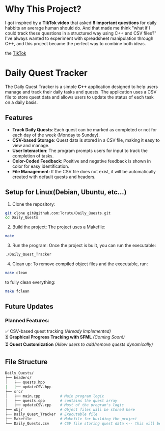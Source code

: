 # Why This Project?

I got inspired by a **TikTok video** that asked **8 important questions** for daily habbits an average human should do. And that made me think "what if I could track these questions in a structured way using C++ and CSV files?" I've always wanted to experiment with spreadsheet manipulation through C++, and this project became the perfect way to combine both ideas.

the [TikTok](https://vt.tiktok.com/ZSMYTvsBF/)

# Daily Quest Tracker
The Daily Quest Tracker is a simple **C++** application designed to help users manage and track their daily tasks and quests. The application uses a CSV file to store quest data and allows users to update the status of each task on a daily basis.

## Features
- **Track Daily Quests**: Each quest can be marked as completed or not for each day of the week (Monday to Sunday).
- **CSV-based Storage**: Quest data is stored in a CSV file, making it easy to view and manage.
- **User Interaction**: The program prompts users for input to track the completion of tasks.
- **Color-Coded Feedback**: Positive and negative feedback is shown in color for easy identification.
- **File Management**: If the CSV file does not exist, it will be automatically created with default quests and headers.

## Setup for Linux(Debian, Ubuntu, etc...)

1. Clone the repository:
```bash
git clone git@github.com:Torutu/Daily_Quests.git
cd Daily_Quests
```
2. Build the project: The project uses a Makefile:
```bash
make
```
3. Run the program: Once the project is built, you can run the executable:
```bash
./Daily_Quest_Tracker
```
4. Clean up: To remove compiled object files and the executable, run:
```bash
make clean
```
to fully clean everything:
```bash
make fclean
```

## Future Updates
### Planned Features:
✅ CSV-based quest tracking *(Already Implemented)*  
⏳ **Graphical Progress Tracking with SFML** *(Coming Soon!)*  
⏳ **Quest Customization** *(Allow users to add/remove quests dynamically)*  

## File Structure

```bash
Daily_Quests/
├── headers/
│   ├── quests.hpp
|   |── updateCSV.hpp
├── src/
│   ├── main.cpp         # Main program logic
│   ├── quests.cpp       # contains the quest array
│   ├── updateCSV.cpp    # Most of the program's logic
├── obj/                 # Object files will be stored here
├── Daily_Quest_Tracker  # Executable file
├── Makefile             # Makefile for building the project
└── Daily_Quests.csv     # CSV file storing quest data <-- this will be created after using the program
```
